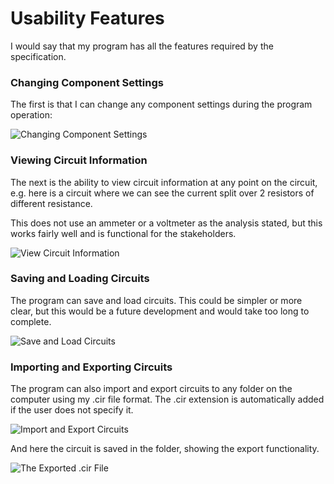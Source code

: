 # Usability Features

I would say that my program has all the features required by the specification.

### Changing Component Settings

The first is that I can change any component settings during the program operation:

![Changing Component Settings](images/attributes.png)


### Viewing Circuit Information

The next is the ability to view circuit information at any point on the circuit, e.g. here is a circuit where we can see the current split over 2 resistors of different resistance.

This does not use an ammeter or a voltmeter as the analysis stated, but this works fairly well and is functional for the stakeholders.

![View Circuit Information](images/show_currents.png)


### Saving and Loading Circuits

The program can save and load circuits. This could be simpler or more clear, but this would be a future development and would take too long to complete.

![Save and Load Circuits](images/save.png)

### Importing and Exporting Circuits

The program can also import and export circuits to any folder on the computer using my .cir file format. The .cir extension is automatically added if the user does not specify it.

![Import and Export Circuits](images/export.png)

And here the circuit is saved in the folder, showing the export functionality.

![The Exported .cir File](images/export2.png)
